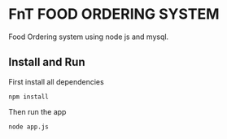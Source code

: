 # FnT FOOD ORDERING SYSTEM

Food Ordering system using node js and mysql.

## Install and Run

First install all dependencies

~~~~
npm install
~~~~

Then run the app

~~~~
node app.js
~~~~
